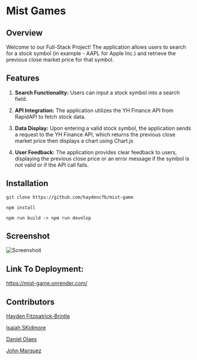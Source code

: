 # Mist Games


## Overview

Welcome to our Full-Stack Project! The application allows users to search for a stock symbol (in example - AAPL for Apple Inc.) and retrieve the previous close market price for that symbol.

## Features

1) **Search Functionality:** Users can input a stock symbol into a search field.

2) **API Integration:** The application utilizes the YH Finance API from RapidAPI to fetch stock data.

3) **Data Display:** Upon entering a valid stock symbol, the application sends a request to the YH Finance API, which returns the previous close market price then displays a chart using Chart.js

4) **User Feedback:** The application provides clear feedback to users, displaying the previous close price or an error message if the symbol is not valid or if the API call fails.


## Installation

```
git clone https://github.com/haydencfb/mist-game
```
```
npm install
```

```
npm run build -> npm run develop
```

## Screenshot

![Screenshoit](./assets/sample.png)

## Link To Deployment:

https://mist-game.onrender.com/

## Contributors

[Hayden Fitzpatrick-Brintle](https://github.com/haydencfb)

[Isaiah SKidmore](https://github.com/IsaiahSkidmore)

[Daniel Olaes](https://github.com/dolaes)

[John Marquez](https://github.com/jvhnn)

